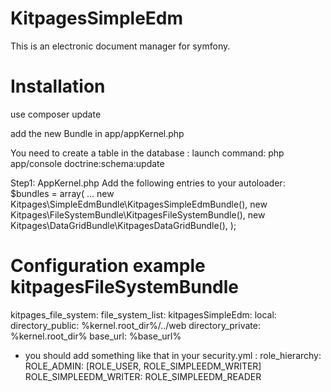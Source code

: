 KitpagesSimpleEdm
=================

This is an electronic document manager for symfony.


Installation
============
use composer update

add the new Bundle in app/appKernel.php

You need to create a table in the database :
launch command:
php app/console doctrine:schema:update

Step1: AppKernel.php
Add the following entries to your autoloader:
        $bundles = array(
        ...
            new Kitpages\SimpleEdmBundle\KitpagesSimpleEdmBundle(),
            new Kitpages\FileSystemBundle\KitpagesFileSystemBundle(),
            new Kitpages\DataGridBundle\KitpagesDataGridBundle(),
        );


Configuration example kitpagesFileSystemBundle
============

kitpages_file_system:
    file_system_list:
        kitpagesSimpleEdm:
            local:
                directory_public: %kernel.root_dir%/../web
                directory_private: %kernel.root_dir%
                base_url: %base_url%

* you should add something like that in your security.yml :
    role_hierarchy:
        ROLE_ADMIN:       [ROLE_USER, ROLE_SIMPLEEDM_WRITER]
        ROLE_SIMPLEEDM_WRITER: ROLE_SIMPLEEDM_READER
